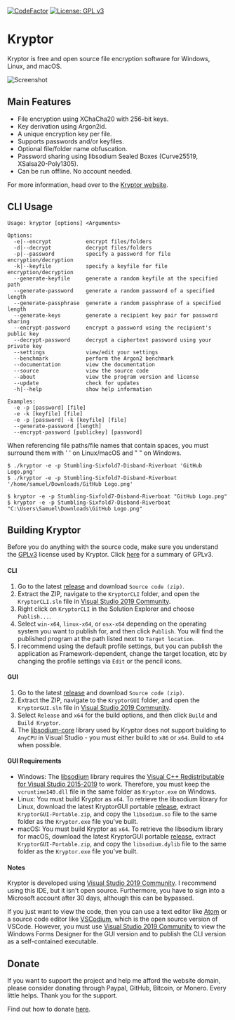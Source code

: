 [![CodeFactor](https://www.codefactor.io/repository/github/samuel-lucas6/kryptor/badge)](https://www.codefactor.io/repository/github/samuel-lucas6/kryptor) [![License: GPL v3](https://img.shields.io/badge/License-GPL%20v3-blue.svg)](http://www.gnu.org/licenses/gpl-3.0)

# Kryptor

Kryptor is free and open source file encryption software for Windows, Linux, and macOS.

![Screenshot](https://kryptor.co.uk/screenshots/file-encryption.gif)

## Main Features

- File encryption using XChaCha20 with 256-bit keys.
- Key derivation using Argon2id.
- A unique encryption key per file.
- Supports passwords and/or keyfiles.
- Optional file/folder name obfuscation.
- Password sharing using libsodium Sealed Boxes (Curve25519, XSalsa20-Poly1305).
- Can be run offline. No account needed.

For more information, head over to the [Kryptor website](https://kryptor.co.uk).

## CLI Usage
```
Usage: kryptor [options] <Arguments>

Options:
  -e|--encrypt           encrypt files/folders
  -d|--decrypt           decrypt files/folders
  -p|--password          specify a password for file encryption/decryption
  -k|--keyfile           specify a keyfile for file encryption/decryption
  --generate-keyfile     generate a random keyfile at the specified path
  --generate-password    generate a random password of a specified length
  --generate-passphrase  generate a random passphrase of a specified length
  --generate-keys        generate a recipient key pair for password sharing
  --encrypt-password     encrypt a password using the recipient's public key
  --decrypt-password     decrypt a ciphertext password using your private key
  --settings             view/edit your settings
  --benchmark            perform the Argon2 benchmark
  --documentation        view the documentation
  --source               view the source code
  --about                view the program version and license
  --update               check for updates   
  -h|--help              show help information

Examples:
  -e -p [password] [file]
  -e -k [keyfile] [file]
  -e -p [password] -k [keyfile] [file]
  --generate-password [length]
  --encrypt-password [publickey] [password]
  ```
When referencing file paths/file names that contain spaces, you must surround them with ' ' on Linux/macOS and " " on Windows.
```
$ ./kryptor -e -p Stumbling-Sixfold7-Disband-Riverboat 'GitHub Logo.png'
$ ./kryptor -e -p Stumbling-Sixfold7-Disband-Riverboat '/home/samuel/Downloads/GitHub Logo.png'

$ kryptor -e -p Stumbling-Sixfold7-Disband-Riverboat "GitHub Logo.png"
$ kryptor -e -p Stumbling-Sixfold7-Disband-Riverboat "C:\Users\Samuel\Downloads\GitHub Logo.png"
```

## Building Kryptor

Before you do anything with the source code, make sure you understand the [GPLv3](https://www.gnu.org/licenses/gpl-3.0.en.html) license used by Kryptor. Click [here](https://tldrlegal.com/license/gnu-general-public-license-v3-(gpl-3)) for a summary of GPLv3.

#### CLI

1. Go to the latest [release](https://github.com/samuel-lucas6/Kryptor/releases) and download ```Source code (zip)```.
2. Extract the ZIP, navigate to the ```KryptorCLI``` folder, and open the ```KryptorCLI.sln``` file in [Visual Studio 2019 Community](https://visualstudio.microsoft.com/vs/community/).
3. Right click on ```KryptorCLI``` in the Solution Explorer and choose ```Publish...```.
4. Select ```win-x64```, ```linux-x64```, or ```osx-x64``` depending on the operating system you want to publish for, and then click ```Publish```. You will find the published program at the path listed next to ```Target location```.
5. I recommend using the default profile settings, but you can publish the application as Framework-dependent, change the target location, etc by changing the profile settings via ```Edit``` or the pencil icons.

#### GUI

1. Go to the latest [release](https://github.com/samuel-lucas6/Kryptor/releases) and download ```Source code (zip)```.
2. Extract the ZIP, navigate to the ```KryptorGUI``` folder, and open the ```KryptorGUI.sln``` file in [Visual Studio 2019 Community](https://visualstudio.microsoft.com/vs/community/).
3. Select ```Release``` and ```x64``` for the build options, and then click ```Build``` and ```Build Kryptor```.
4. The [libsodium-core](https://github.com/tabrath/libsodium-core/issues/44) library used by Kryptor does not support building to ```AnyCPU``` in Visual Studio - you must either build to ```x86``` or ```x64```. Build to ```x64``` when possible.

#### GUI Requirements

- Windows: The [libsodium](https://libsodium.org) library requires the [Visual C++ Redistributable for Visual Studio 2015-2019](https://support.microsoft.com/en-us/help/2977003/the-latest-supported-visual-c-downloads) to work. Therefore, you must keep the ```vcruntime140.dll``` file in the same folder as ```Kryptor.exe``` on Windows.
- Linux: You must build Kryptor as ```x64```. To retrieve the libsodium library for Linux, download the latest KryptorGUI portable [release](https://kryptor.co.uk/downloads.html), extract ```KryptorGUI-Portable.zip```, and copy the ```libsodium.so``` file to the same folder as the ```Kryptor.exe``` file you've built.
- macOS: You must build Kryptor as ```x64```. To retrieve the libsodium library for macOS, download the latest KryptorGUI portable [release](https://kryptor.co.uk/downloads.html), extract ```KryptorGUI-Portable.zip```, and copy the ```libsodium.dylib``` file to the same folder as the ```Kryptor.exe``` file you've built.

#### Notes

Kryptor is developed using [Visual Studio 2019 Community](https://visualstudio.microsoft.com/vs/community/). I recommend using this IDE, but it isn't open source. Furthermore, you have to sign into a Microsoft account after 30 days, although this can be bypassed.

If you just want to view the code, then you can use a text editor like [Atom](https://atom.io/) or a source code editor like [VSCodium](https://vscodium.com), which is the open source version of VSCode. However, you must use [Visual Studio 2019 Community](https://visualstudio.microsoft.com/vs/community/) to view the Windows Forms Designer for the GUI version and to publish the CLI version as a self-contained executable.

## Donate

If you want to support the project and help me afford the website domain, please consider donating through Paypal, GitHub, Bitcoin, or Monero. Every little helps. Thank you for the support.

Find out how to donate [here](https://kryptor.co.uk/donate.html).
